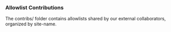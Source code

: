 ### Allowlist Contributions

The contribs/ folder contains allowlists shared by 
our external collaborators, organized by site-name.

